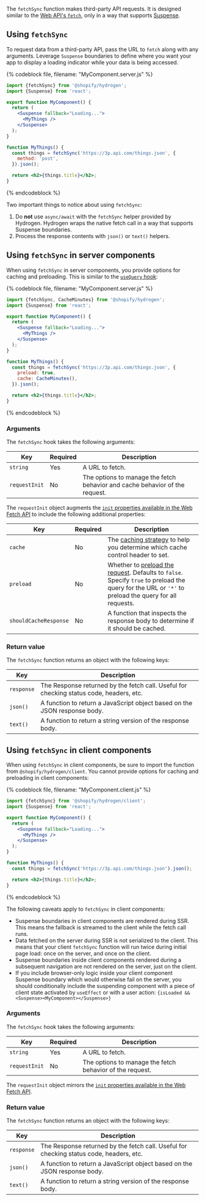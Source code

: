 The `fetchSync` function makes third-party API requests. It is designed similar to the [Web API's `fetch`](https://developer.mozilla.org/en-US/docs/Web/API/fetch), only in a way that supports [Suspense](https://reactjs.org/docs/concurrent-mode-suspense.html).

## Using `fetchSync`

To request data from a third-party API, pass the URL to `fetch` along with any arguments. Leverage `Suspense` boundaries to define where you want your app to display a loading indicator while your data is being accessed.

{% codeblock file, filename: "MyComponent.server.js" %}

```jsx
import {fetchSync} from '@shopify/hydrogen';
import {Suspense} from 'react';

export function MyComponent() {
  return (
    <Suspense fallback="Loading...">
      <MyThings />
    </Suspense>
  );
}

function MyThings() {
  const things = fetchSync('https://3p.api.com/things.json', {
    method: 'post',
  }).json();

  return <h2>{things.title}</h2>;
}
```

{% endcodeblock %}

Two important things to notice about using `fetchSync`:

1. Do **not** use `async/await` with the `fetchSync` helper provided by Hydrogen. Hydrogen wraps the native fetch call in a way that supports Suspense boundaries.
2. Process the response contents with `json()` or `text()` helpers.

## Using `fetchSync` in server components

When using `fetchSync` in server components, you provide options for caching and preloading. This is similar to the [`useQuery` hook](/api/hydrogen/hooks/global/useQuery):

{% codeblock file, filename: "MyComponent.server.js" %}

```jsx
import {fetchSync, CacheMinutes} from '@shopify/hydrogen';
import {Suspense} from 'react';

export function MyComponent() {
  return (
    <Suspense fallback="Loading...">
      <MyThings />
    </Suspense>
  );
}

function MyThings() {
  const things = fetchSync('https://3p.api.com/things.json', {
    preload: true,
    cache: CacheMinutes(),
  }).json();

  return <h2>{things.title}</h2>;
}
```

{% endcodeblock %}

### Arguments

The `fetchSync` hook takes the following arguments:

| Key           | Required | Description                                                                 |
| ------------- | -------- | --------------------------------------------------------------------------- |
| `string`      | Yes      | A URL to fetch.                                                             |
| `requestInit` | No       | The options to manage the fetch behavior and cache behavior of the request. |

The `requestInit` object augments the [`init` properties available in the Web Fetch API](https://developer.mozilla.org/en-US/docs/Web/API/Request/Request) to include the following additional properties:

| Key                   | Required | Description                                                                                                                                                                                                      |
| --------------------- | -------- | ---------------------------------------------------------------------------------------------------------------------------------------------------------------------------------------------------------------- |
| `cache`               | No       | The [caching strategy](/custom-storefronts/hydrogen/framework/cache#caching-strategies) to help you determine which cache control header to set.                                                                 |
| `preload`             | No       | Whether to [preload the request](/custom-storefronts/hydrogen/framework/preloaded-queries). Defaults to `false`. Specify `true` to preload the query for the URL or `'*'` to preload the query for all requests. |
| `shouldCacheResponse` | No       | A function that inspects the response body to determine if it should be cached.                                                                                                                                  |

### Return value

The `fetchSync` function returns an object with the following keys:

| Key        | Description                                                                             |
| ---------- | --------------------------------------------------------------------------------------- |
| `response` | The Response returned by the fetch call. Useful for checking status code, headers, etc. |
| `json()`   | A function to return a JavaScript object based on the JSON response body.               |
| `text()`   | A function to return a string version of the response body.                             |

## Using `fetchSync` in client components

When using `fetchSync` in client components, be sure to import the function from `@shopify/hydrogen/client`. You cannot provide options for caching and preloading in client components:

{% codeblock file, filename: "MyComponent.client.js" %}

```jsx
import {fetchSync} from '@shopify/hydrogen/client';
import {Suspense} from 'react';

export function MyComponent() {
  return (
    <Suspense fallback="Loading...">
      <MyThings />
    </Suspense>
  );
}

function MyThings() {
  const things = fetchSync('https://3p.api.com/things.json').json();

  return <h2>{things.title}</h2>;
}
```

{% endcodeblock %}

The following caveats apply to `fetchSync` in client components:

- Suspense boundaries in client components are rendered during SSR. This means the fallback is streamed to the client while the fetch call runs.
- Data fetched on the server during SSR is not serialized to the client. This means that your client `fetchSync` function will run twice during initial page load: once on the server, and once on the client.
- Suspense boundaries inside client components rendered during a subsequent navigation are not rendered on the server, just on the client.
- If you include browser-only logic inside your client component Suspense boundary which would otherwise fail on the server, you should conditionally include the suspending component with a piece of client state activated by `useEffect` or with a user action: `{isLoaded && <Suspense><MyComponent></Suspense>}`

### Arguments

The `fetchSync` hook takes the following arguments:

| Key           | Required | Description                                              |
| ------------- | -------- | -------------------------------------------------------- |
| `string`      | Yes      | A URL to fetch.                                          |
| `requestInit` | No       | The options to manage the fetch behavior of the request. |

The `requestInit` object mirrors the [`init` properties available in the Web Fetch API](https://developer.mozilla.org/en-US/docs/Web/API/Request/Request).

### Return value

The `fetchSync` function returns an object with the following keys:

| Key        | Description                                                                             |
| ---------- | --------------------------------------------------------------------------------------- |
| `response` | The Response returned by the fetch call. Useful for checking status code, headers, etc. |
| `json()`   | A function to return a JavaScript object based on the JSON response body.               |
| `text()`   | A function to return a string version of the response body.                             |
